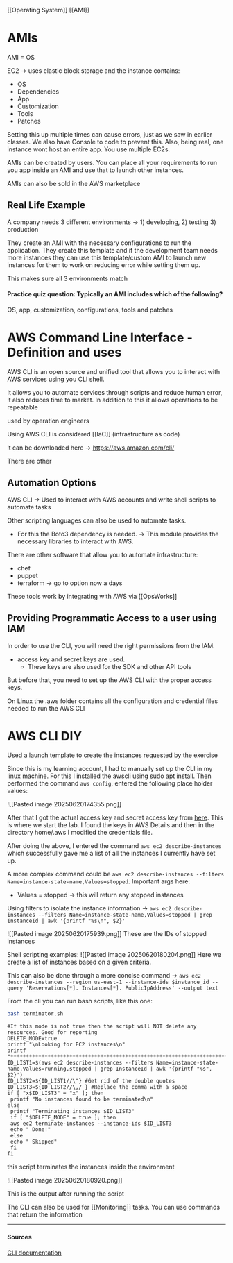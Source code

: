 [[Operating System]] [[AMI]]

# AMIs
AMI = OS

EC2 -> uses elastic block storage and the instance contains:
- OS
- Dependencies
- App
- Customization
- Tools
- Patches

Setting this up multiple times can cause errors, just as we saw in earlier classes. We also have Console to code to prevent this. Also, being real, one instance wont host an entire app. You use multiple EC2s.

AMIs can be created by users. You can place all your requirements to run you app inside an AMI and use that to launch other instances. 

AMIs can also be sold in the AWS marketplace 

## Real Life Example
A company needs 3 different environments -> 1) developing, 2) testing 3) production 

They create an AMI with the necessary configurations to run the application. They create this template and if the development team needs more instances they can use this template/custom AMI to launch new instances for them to work on reducing error while setting them up. 

This makes sure all 3 environments match 

#### Practice quiz question: Typically an AMI includes which of the following?

OS, app, customization, configurations, tools and patches  


# AWS Command Line Interface - Definition and uses 
AWS CLI is an open source and unified tool that allows you to interact with AWS services using you CLI shell.

It allows you to automate services through scripts 
and reduce human error, it also reduces time to market. In addition to this it allows operations to be repeatable 

used by operation engineers

Using AWS CLI is considered [[IaC]] (infrastructure as code)

it can be downloaded here -> https://aws.amazon.com/cli/

There are other 
## Automation Options
AWS CLI -> Used to interact with AWS accounts and write shell scripts to automate tasks

Other scripting languages can also be used to automate tasks. 
- For this the Boto3 dependency is needed. -> This module provides the necessary libraries to interact with AWS. 

There are other software that allow you to automate infrastructure:
- chef
- puppet 
- terraform -> go to option now a days

These tools work by integrating with AWS via [[OpsWorks]]

## Providing Programmatic Access to a user using IAM 
In order to use the CLI, you will need the right permissions from the IAM. 
- access key and secret keys are used.
	- These keys are also used for the SDK and other API tools 

But before that, you need to set up the AWS CLI with the proper access keys. 

On Linux the .aws folder contains all the configuration and credential files needed to run the AWS CLI 


# AWS CLI DIY 
Used a launch template to create the instances requested by the exercise 

Since this is my learning account, I had to manually set up the CLI in my linux machine. For this I installed the awscli using sudo apt install. Then performed the command `aws config`, entered the following place holder values:

![[Pasted image 20250620174355.png]]

After that I got the actual access key and secret access key from [here](https://awsacademy.instructure.com/courses/120745/modules/items/11429638). This is where we start the lab. I found the keys in AWS Details and then in the directory home/.aws I modified the credentials file. 

After doing the above, I entered the command `aws ec2 describe-instances` which successfully gave me a list of all the instances I currently have set up. 

A more complex command could be `aws ec2 describe-instances --filters Name=instance-state-name,Values=stopped`. Important args here:
- Values = stopped -> this will return any stopped instances

Using filters to isolate the instance information -> `aws ec2 describe-instances --filters Name=instance-state-name,Values=stopped | grep InstanceId | awk '{printf "%s\n", $2}'`

![[Pasted image 20250620175939.png]]
These are the IDs of stopped instances 

Shell scripting examples:
![[Pasted image 20250620180204.png]]
Here we create a list of instances based on a given criteria. 

This can also be done through a more concise command -> `aws ec2 describe-instances --region us-east-1 --instance-ids $instance_id --query 'Reservations[*]. Instances[*]. PublicIpAddress' --output text`

From the cli you can run bash scripts, like this one:

```bash
bash terminator.sh
```

```shell
#If this mode is not true then the script will NOT delete any resources. Good for reporting
DELETE_MODE=true
printf "\nLooking for EC2 instances\n"
printf "*********************************************************************************************************************\n"
ID_LIST1=$(aws ec2 describe-instances --filters Name=instance-state-name,Values=running,stopped | grep InstanceId | awk '{printf "%s", $2}')
ID_LIST2=${ID_LIST1//\"} #Get rid of the double quotes
ID_LIST3=${ID_LIST2//\,/ } #Replace the comma with a space
if [ "x$ID_LIST3" = "x" ]; then
 printf "No instances found to be terminated\n"
else
 printf "Terminating instances $ID_LIST3"
 if [ "$DELETE_MODE" = true ]; then
 aws ec2 terminate-instances --instance-ids $ID_LIST3
 echo " Done!"
 else
 echo " Skipped"
 fi
fi
```

this script terminates the instances inside the environment 

![[Pasted image 20250620180920.png]]

This is the output after running the script 


The CLI can also be used for [[Monitoring]] tasks. You can use commands that return the information 




--- 
#### Sources
[CLI documentation](https://awscli.amazonaws.com/v2/documentation/api/latest/index.html)

